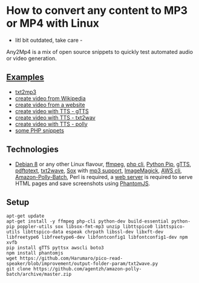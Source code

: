 # How to convert any content to MP3 or MP4 with Linux

- litl bit outdated, take care -

Any2Mp4 is a mix of open source snippets to quickly test automated audio or video generation.

## [Examples](https://github.com/fabriziosalmi/any-to-mp4/tree/master/examples)

- [txt2mp3](https://github.com/fabriziosalmi/any-to-mp4/tree/master/examples/txt2mp3)
- [create video from Wikipedia](https://github.com/fabriziosalmi/any-to-mp4/tree/master/examples/create_video_from_Wikipedia)
- [create video from a website](https://github.com/fabriziosalmi/any-to-mp4/tree/master/examples/create_movie_from_website)
- [create video with TTS - gTTS](https://github.com/fabriziosalmi/any-to-mp4/tree/master/examples/create_video_with_TTS_GoogleTTS)
- [create video with TTS - txt2wav](https://github.com/fabriziosalmi/any-to-mp4/tree/master/examples/create_video_with_TTS_txt2wav)
- [create video with TTS - polly](https://github.com/fabriziosalmi/any-to-mp4/tree/master/examples/long_txt_to_video_with_TTS_polly)
- [some PHP snippets](https://github.com/fabriziosalmi/any-to-mp4/blob/master/snippets.md)

## Technologies

- [Debian 8](https://www.debian.org) or any other Linux flavour, [ffmpeg](https://www.ffmpeg.org/), [php cli](http://php.net/manual/en/features.commandline.php), [Python Pip](https://pypi.python.org/pypi/pip), [gTTS](https://github.com/pndurette/gTTS), [pdftotext](https://linux.die.net/man/1/pdftotext), [txt2wave](https://github.com/Harumaro/pico-read-speaker/blob/improvement/output-folder-param/txt2wave.py), [Sox](http://sox.sourceforge.net/) with [mp3 support](https://superuser.com/questions/421153/how-to-add-a-mp3-handler-to-sox/421168), [ImageMagick](https://www.imagemagick.org/script/index.php), [AWS cli](https://aws.amazon.com/it/blogs/aws/polly-text-to-speech-in-47-voices-and-24-languages/), [Amazon-Polly-Batch](https://github.com/agentzh/amazon-polly-batch), Perl is required, a [web server](https://nginx.org/en/) is required to serve HTML pages and save screenshots using [PhantomJS](http://phantomjs.org/).

## Setup

```
apt-get update
apt-get install -y ffmpeg php-cli python-dev build-essential python-pip poppler-utils sox libsox-fmt-mp3 unzip libttspico0 libttspico-utils libttspico-data espeak chrpath libssl-dev libxft-dev libfreetype6 libfreetype6-dev libfontconfig1 libfontconfig1-dev npm xvfb
pip install gTTS pyttsx awscli boto3
npm install phantomjs
wget https://github.com/Harumaro/pico-read-speaker/blob/improvement/output-folder-param/txt2wave.py
git clone https://github.com/agentzh/amazon-polly-batch/archive/master.zip
```
